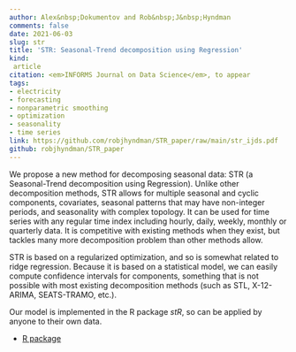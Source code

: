 ```yaml
---
author: Alex&nbsp;Dokumentov and Rob&nbsp;J&nbsp;Hyndman
comments: false
date: 2021-06-03
slug: str
title: 'STR: Seasonal-Trend decomposition using Regression'
kind:
 article
citation: <em>INFORMS Journal on Data Science</em>, to appear
tags:
- electricity
- forecasting
- nonparametric smoothing
- optimization
- seasonality
- time series
link: https://github.com/robjhyndman/STR_paper/raw/main/str_ijds.pdf
github: robjhyndman/STR_paper
---
```


We propose a new method for decomposing seasonal data: STR (a Seasonal-Trend decomposition using Regression). Unlike other decomposition methods, STR allows for multiple seasonal and cyclic components, covariates, seasonal patterns that may have non-integer periods, and seasonality with complex topology. It can be used for time series with any regular time index including hourly, daily, weekly, monthly or quarterly data. It is competitive with existing methods when they exist, but tackles many more decomposition problem than other methods allow.

STR is based on a regularized optimization, and so is somewhat related to ridge regression. Because it is based on a statistical model, we can easily compute confidence intervals for components, something that is not possible with most existing decomposition methods (such as STL, X-12-ARIMA, SEATS-TRAMO, etc.).

Our model is implemented in the R package *stR*, so can be applied by anyone  to their own data.

* [R package](https://cran.r-project.org/package=stR)
